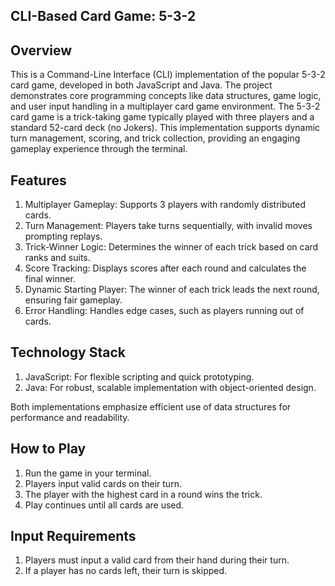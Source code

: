## CLI-Based Card Game: 5-3-2 

## Overview
This is a Command-Line Interface (CLI) implementation of the popular 5-3-2 card game, developed in both JavaScript and Java. The project demonstrates core programming concepts like data structures, game logic, and user input handling in a multiplayer card game environment. The 5-3-2 card game is a trick-taking game typically played with three players and a standard 52-card deck (no Jokers). This implementation supports dynamic turn management, scoring, and trick collection, providing an engaging gameplay experience through the terminal.

## Features
1. Multiplayer Gameplay: Supports 3 players with randomly distributed cards.
2. Turn Management: Players take turns sequentially, with invalid moves prompting replays.
3. Trick-Winner Logic: Determines the winner of each trick based on card ranks and suits.
4. Score Tracking: Displays scores after each round and calculates the final winner.
5. Dynamic Starting Player: The winner of each trick leads the next round, ensuring fair gameplay.
6. Error Handling: Handles edge cases, such as players running out of cards.

## Technology Stack
1. JavaScript: For flexible scripting and quick prototyping.
2. Java: For robust, scalable implementation with object-oriented design.
   
Both implementations emphasize efficient use of data structures for performance and readability.

## How to Play
1. Run the game in your terminal.
2. Players input valid cards on their turn.
3. The player with the highest card in a round wins the trick.
4. Play continues until all cards are used.

## Input Requirements
1. Players must input a valid card from their hand during their turn.
2. If a player has no cards left, their turn is skipped.

